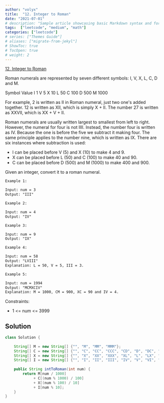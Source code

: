 ```yaml
---
author: "volyx"
title:  "12. Integer to Roman"
date: "2021-07-01"
# description: "Sample article showcasing basic Markdown syntax and formatting for HTML elements."
tags:  ["leetcode", "medium", "math"]
categories: ["leetcode"]
# series: ["Themes Guide"]
# aliases: ["migrate-from-jekyl"]
# ShowToc: true
# TocOpen: true
# weight: 2
---
```


[12. Integer to Roman](https://leetcode.com/problems/integer-to-roman/)

Roman numerals are represented by seven different symbols: I, V, X, L, C, D and M.

Symbol       Value
I             1
V             5
X             10
L             50
C             100
D             500
M             1000

For example, 2 is written as II in Roman numeral, just two one's added together. 12 is written as XII, which is simply X + II. The number 27 is written as XXVII, which is XX + V + II.

Roman numerals are usually written largest to smallest from left to right. However, the numeral for four is not IIII. Instead, the number four is written as IV. Because the one is before the five we subtract it making four. The same principle applies to the number nine, which is written as IX. There are six instances where subtraction is used:

- I can be placed before V (5) and X (10) to make 4 and 9.
- X can be placed before L (50) and C (100) to make 40 and 90.
- C can be placed before D (500) and M (1000) to make 400 and 900.

Given an integer, convert it to a roman numeral.

```txt
Example 1:

Input: num = 3
Output: "III"

Example 2:

Input: num = 4
Output: "IV"

Example 3:

Input: num = 9
Output: "IX"

Example 4:

Input: num = 58
Output: "LVIII"
Explanation: L = 50, V = 5, III = 3.

Example 5:

Input: num = 1994
Output: "MCMXCIV"
Explanation: M = 1000, CM = 900, XC = 90 and IV = 4.
```

Constraints:

- 1 <= num <= 3999

## Solution

```java
class Solution {
    
    String[] M = new String[] {"", "M", "MM", "MMM"};
    String[] C = new String[] {"", "C", "CC", "CCC", "CD", "D", "DC", "DCC", "DCCC", "CM"};
    String[] X = new String[] {"", "X", "XX", "XXX", "XL", "L", "LX", "LXX", "LXXX", "XC"};
    String[] I = new String[] {"", "I", "II", "III", "IV", "V", "VI", "VII", "VIII", "IX"};
    
    public String intToRoman(int num) {
        return M[num / 1000] 
             + C[(num % 1000) / 100] 
             + X[(num % 100) / 10]
             + I[num % 10];
    }
}
```
